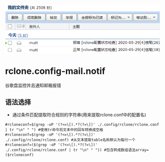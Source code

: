 ![image](https://raw.githubusercontent.com/shusanjing/rclone.config-mail.notif/master/示例-收到的邮件.png)

# rclone.config-mail.notif
谷歌盘监控并且通知邮箱报错

## 语法选择
* 通过条件匹配提取符合规则的字符串(用来提取rclone.conf中的配置名)
```
#rcloneconf=$(grep -oP '(?<=\[).*?(?=\])' ./.config/rclone/rclone.conf | tr "\n" " ") #使用tr命令将文本中的回车转换成空格
#rcloneconf=$(grep -oP '(?<=\[).*?(?=\])' ./.config/rclone/rclone.conf) #从文本提取table名称默认为每行一个
#rcloneconf=($(grep -oP '(?<=\[).*?(?=\])' ./.config/rclone/rclone.conf | tr "\n" " ")) #包含转成数组语法array=($rcloneconf) 
```
